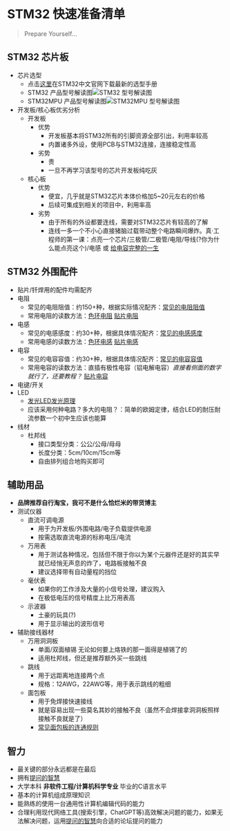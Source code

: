 # STM32 快速准备清单
> Prepare Yourself...
## STM32 芯片板
 - 芯片选型
    + 点击[这里](https://static.stmcu.com.cn/upload/Selection_Guide.pdf)在STM32中文官网下载最新的选型手册
    + STM32 产品型号解读图![STM32 型号解读图](https://user-images.githubusercontent.com/10991308/233088437-990c7db4-a731-49d3-a079-1cfd4e411f41.jpg)
    + STM32MPU 产品型号解读图![STM32MPU 型号解读图](https://user-images.githubusercontent.com/10991308/233088532-fa2a7299-e90b-47df-bf38-7e83252206d8.jpg)
 - 开发板/核心板优劣分析
    + 开发板
       - 优势
         + 开发板基本将STM32所有的引脚资源全部引出，利用率较高
         + 内置诸多外设，使用PCB与STM32连接，连接稳定性高
       - 劣势
         + 贵
         + 一旦不再学习该型号的芯片开发板纯吃灰
    + 核心板
       - 优势
         + 便宜，几乎就是STM32芯片本体价格加5~20元左右的价格
         + 后续可集成到相关的项目中，利用率高
       - 劣势
         + 由于所有的外设都要连线，需要对STM32芯片有较高的了解
         + 连线一多一个不小心直接猪脑过载带动整个电路瞬间爆炸。真·工程师的第一课：点亮一个芯片/三极管/二极管/电阻/导线(?你为什么能点亮这个)/电感 或 [给电容完整的一生](https://music.163.com/song?id=496869422&userid=364929918)

## STM32 外围配件
 - 贴片/钎焊用的配件均需配齐
 - 电阻
   + 常见的电阻阻值：约150+种，根据实际情况配齐：[常见的电阻阻值](https://blog.csdn.net/wangshh03/article/details/73176305)
   + 常用电阻的读数方法：[色环电阻](https://zhuanlan.zhihu.com/p/143939497) [贴片电阻](https://zhuanlan.zhihu.com/p/437649671)
 - 电感
   + 常见的电感感度：约30+种，根据具体情况配齐：[常见的电感感度](https://blog.csdn.net/xjgprs/article/details/5180665)
   + 常用电感的读数方法：[色环电感](https://zhuanlan.zhihu.com/p/363843048) [贴片电感](https://zhuanlan.zhihu.com/p/20851265)
 - 电容
   + 常见的电容容值：约30+种，根据具体情况配齐：[常见的电容容值](https://wenku.baidu.com/view/533d8b706fdb6f1aff00bed5b9f3f90f76c64d20.html)
   + 常用电容的读数方法：直插有极性电容（铝电解电容）*直接看侧面的数字就行了，还要教程？* [贴片电容](https://jingyan.baidu.com/article/08b6a591ba928614a809229d.html)
 - 电键/开关
 - LED
   + [发光LED发光原理](https://zhuanlan.zhihu.com/p/29959101)
   + 应该采用何种电路？多大的电阻？：简单的欧姆定律，结合LED的耐压耐流参数一个初中生应该也能算
 - 线材
   + 杜邦线
     - 接口类型分类：公公/公母/母母
     - 长度分类：5cm/10cm/15cm等
     - 自由排列组合地购买即可

## 辅助用品
  - **品牌推荐自行淘宝，我可不是什么恰烂米的带货博主**
  - 测试仪器
    + 直流可调电源
      - 用于为开发板/外围电路/电子负载提供电源
      - 按需选取直流电源的标称电压/电流
    + 万用表
      - 用于测试各种情况，包括但不限于你以为某个元器件还是好的其实早就已经悄无声息的炸了，电路板接触不良
      - 建议选择带有自动量程的挡位
    + 毫伏表
      - 如果你的工作涉及大量的小信号处理，建议购入
      - 在极低电压的信号精度上比万用表高
    + 示波器
      - 土豪的玩具(?)
      - 用于显示输出的波形信号
  - 辅助接线器材
    + 万用洞洞板
      - 单面/双面植锡 无论如何要上烙铁的那一面得是植锡了的
      - 适用杜邦线，但还是推荐额外买一些跳线
    + 跳线
      - 用于远距离地连接两个点
      - 规格：12AWG，22AWG等，用于表示跳线的粗细
    + 面包板
      - 用于免焊接快速接线
      - 就是容易出现一些莫名其妙的接触不良（虽然不会焊接拿洞洞板照样接触不良就是了）
      - [常见面包板的连通规则](https://jingyan.baidu.com/article/b2c186c8f5eb19856ff6ff7f.html)

## 智力
  - 最关键的部分永远都是在最后
  - 拥有[提问的智慧](http://www.catb.org/~esr/faqs/smart-questions.html)
  - 大学本科 **非软件工程/计算机科学专业** 毕业的C语言水平
  - 基本的计算机组成原理知识
  - 能熟练的使用一台通用性计算机编辑代码的能力
  - 合理利用现代网络工具(搜索引擎，ChatGPT等)高效解决问题的能力，如果无法解决问题，运用[提问的智慧](http://www.catb.org/~esr/faqs/smart-questions.html)向合适的论坛提问的能力
